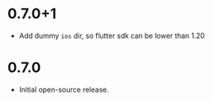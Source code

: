 # 0.7.0+1

- Add dummy `ios` dir, so flutter sdk can be lower than 1.20

# 0.7.0

- Initial open-source release.
